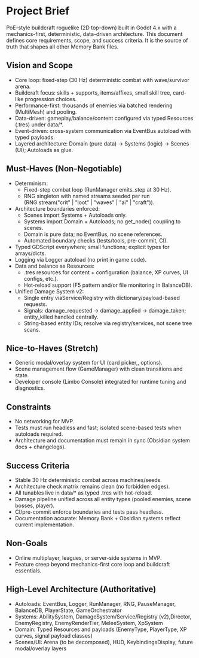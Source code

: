 # Project Brief

PoE-style buildcraft roguelike (2D top-down) built in Godot 4.x with a mechanics-first, deterministic, data-driven architecture. This document defines core requirements, scope, and success criteria. It is the source of truth that shapes all other Memory Bank files.

## Vision and Scope
- Core loop: fixed-step (30 Hz) deterministic combat with wave/survivor arena.
- Buildcraft focus: skills + supports, items/affixes, small skill tree, card-like progression choices.
- Performance-first: thousands of enemies via batched rendering (MultiMesh) and pooling.
- Data-driven: gameplay/balance/content configured via typed Resources (.tres) under data/*.
- Event-driven: cross-system communication via EventBus autoload with typed payloads.
- Layered architecture: Domain (pure data) → Systems (logic) → Scenes (UI); Autoloads as glue.

## Must-Haves (Non-Negotiable)
- Determinism:
  - Fixed-step combat loop (RunManager emits_step at 30 Hz).
  - RNG singleton with named streams seeded per run (RNG.stream("crit" | "loot" | "waves" | "ai" | "craft")).
- Architecture boundaries enforced:
  - Scenes import Systems + Autoloads only.
  - Systems import Domain + Autoloads; no get_node() coupling to scenes.
  - Domain is pure data; no EventBus, no scene references.
  - Automated boundary checks (tests/tools, pre-commit, CI).
- Typed GDScript everywhere; small functions; explicit types for arrays/dicts.
- Logging via Logger autoload (no print in game code).
- Data and balance as Resources:
  - .tres resources for content + configuration (balance, XP curves, UI configs, etc.).
  - Hot-reload support (F5 pattern and/or file monitoring in BalanceDB).
- Unified Damage System v2:
  - Single entry viaService/Registry with dictionary/payload-based requests.
  - Signals: damage_requested → damage_applied → damage_taken; entity_killed handled centrally.
  - String-based entity IDs; resolve via registry/services, not scene tree scans.

## Nice-to-Haves (Stretch)
- Generic modal/overlay system for UI (card picker,, options).
- Scene management flow (GameManager) with clean transitions and state.
- Developer console (Limbo Console) integrated for runtime tuning and diagnostics.

## Constraints
- No networking for MVP.
- Tests must run headless and fast; isolated scene-based tests when autoloads required.
- Architecture and documentation must remain in sync (Obsidian system docs + changelogs).

## Success Criteria
- Stable 30 Hz deterministic combat across machines/seeds.
- Architecture check matrix remains clean (no forbidden edges).
- All tunables live in data/* as typed .tres with hot-reload.
- Damage pipeline unified across all entity types (pooled enemies, scene bosses, player).
- CI/pre-commit enforce boundaries and tests pass headless.
- Documentation accurate: Memory Bank + Obsidian systems reflect current implementation.

## Non-Goals
- Online multiplayer, leagues, or server-side systems in MVP.
- Feature creep beyond mechanics-first core loop and buildcraft essentials.

## High-Level Architecture (Authoritative)
- Autoloads: EventBus, Logger, RunManager, RNG, PauseManager, BalanceDB, PlayerState, GameOrchestrator
- Systems: AbilitySystem, DamageSystem/Service/Registry (v2),Director, EnemyRegistry, EnemyRenderTier, MeleeSystem, XpSystem
- Domain: Typed Resources and payloads (EnemyType, PlayerType, XP curves, signal payload classes)
- Scenes/UI: Arena (to be decomposed), HUD, KeybindingsDisplay, future modal/overlay layers
